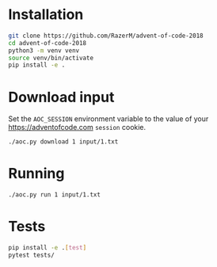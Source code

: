 # Installation

```bash
git clone https://github.com/RazerM/advent-of-code-2018
cd advent-of-code-2018
python3 -m venv venv
source venv/bin/activate
pip install -e .
```

# Download input

Set the `AOC_SESSION` environment variable to the value of your
https://adventofcode.com `session` cookie.

```bash
./aoc.py download 1 input/1.txt
```

# Running

```bash
./aoc.py run 1 input/1.txt
```

# Tests

```bash
pip install -e .[test]
pytest tests/
```